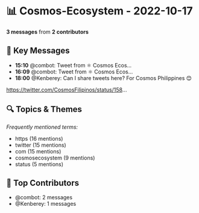 # 📊 Cosmos-Ecosystem - 2022-10-17
**3 messages** from **2 contributors**

## 💬 Key Messages
- **15:10** @combot: [‌‌‌‌‎⁠](https://twitter.com/CosmosEcosystem/status/1582026252998672384)Tweet from ⚛️ Cosmos Ecos...
- **16:09** @combot: [‌‌‌‌‎⁠](https://twitter.com/CosmosEcosystem/status/1582041050884939777)Tweet from ⚛️ Cosmos Ecos...
- **18:00** @Kenberey: Can I share tweets here? For Cosmos Philippines 😊

https://twitter.com/CosmosFilipinos/status/158...

## 🔍 Topics & Themes
*Frequently mentioned terms:*
- https (16 mentions)
- twitter (15 mentions)
- com (15 mentions)
- cosmosecosystem (9 mentions)
- status (5 mentions)

## 👥 Top Contributors
- @combot: 2 messages
- @Kenberey: 1 messages